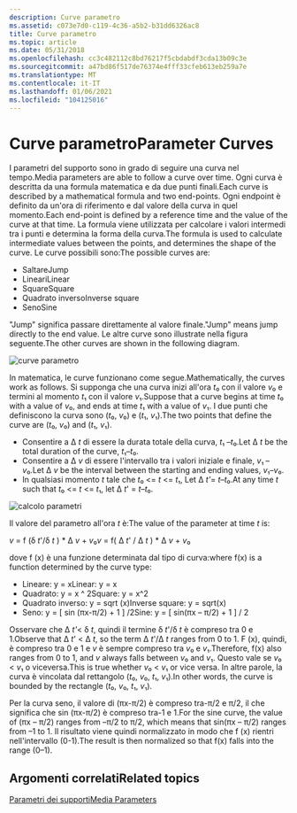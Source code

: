 ```yaml
---
description: Curve parametro
ms.assetid: c073e7d0-c119-4c36-a5b2-b31dd6326ac8
title: Curve parametro
ms.topic: article
ms.date: 05/31/2018
ms.openlocfilehash: cc3c482112c8bd76217f5cbdabdf3cda13b09c3e
ms.sourcegitcommit: a47bd86f517de76374e4fff33cfeb613eb259a7e
ms.translationtype: MT
ms.contentlocale: it-IT
ms.lasthandoff: 01/06/2021
ms.locfileid: "104125016"
---
```

# <a name="parameter-curves"></a><span data-ttu-id="edebf-103">Curve parametro</span><span class="sxs-lookup"><span data-stu-id="edebf-103">Parameter Curves</span></span>

<span data-ttu-id="edebf-104">I parametri del supporto sono in grado di seguire una curva nel tempo.</span><span class="sxs-lookup"><span data-stu-id="edebf-104">Media parameters are able to follow a curve over time.</span></span> <span data-ttu-id="edebf-105">Ogni curva è descritta da una formula matematica e da due punti finali.</span><span class="sxs-lookup"><span data-stu-id="edebf-105">Each curve is described by a mathematical formula and two end-points.</span></span> <span data-ttu-id="edebf-106">Ogni endpoint è definito da un'ora di riferimento e dal valore della curva in quel momento.</span><span class="sxs-lookup"><span data-stu-id="edebf-106">Each end-point is defined by a reference time and the value of the curve at that time.</span></span> <span data-ttu-id="edebf-107">La formula viene utilizzata per calcolare i valori intermedi tra i punti e determina la forma della curva.</span><span class="sxs-lookup"><span data-stu-id="edebf-107">The formula is used to calculate intermediate values between the points, and determines the shape of the curve.</span></span> <span data-ttu-id="edebf-108">Le curve possibili sono:</span><span class="sxs-lookup"><span data-stu-id="edebf-108">The possible curves are:</span></span>

-   <span data-ttu-id="edebf-109">Saltare</span><span class="sxs-lookup"><span data-stu-id="edebf-109">Jump</span></span>
-   <span data-ttu-id="edebf-110">Lineari</span><span class="sxs-lookup"><span data-stu-id="edebf-110">Linear</span></span>
-   <span data-ttu-id="edebf-111">Square</span><span class="sxs-lookup"><span data-stu-id="edebf-111">Square</span></span>
-   <span data-ttu-id="edebf-112">Quadrato inverso</span><span class="sxs-lookup"><span data-stu-id="edebf-112">Inverse square</span></span>
-   <span data-ttu-id="edebf-113">Seno</span><span class="sxs-lookup"><span data-stu-id="edebf-113">Sine</span></span>

<span data-ttu-id="edebf-114">"Jump" significa passare direttamente al valore finale.</span><span class="sxs-lookup"><span data-stu-id="edebf-114">"Jump" means jump directly to the end value.</span></span> <span data-ttu-id="edebf-115">Le altre curve sono illustrate nella figura seguente.</span><span class="sxs-lookup"><span data-stu-id="edebf-115">The other curves are shown in the following diagram.</span></span>

![curve parametro](images/param-curves01.png)

<span data-ttu-id="edebf-117">In matematica, le curve funzionano come segue.</span><span class="sxs-lookup"><span data-stu-id="edebf-117">Mathematically, the curves work as follows.</span></span> <span data-ttu-id="edebf-118">Si supponga che una curva inizi all'ora *t*₀ con il valore *v*₀ e termini al momento *t*₁ con il valore *v*₁.</span><span class="sxs-lookup"><span data-stu-id="edebf-118">Suppose that a curve begins at time *t*₀ with a value of *v*₀, and ends at time *t*₁ with a value of *v*₁.</span></span> <span data-ttu-id="edebf-119">I due punti che definiscono la curva sono (*t*₀, *v*₀) e (*t*₁, *v*₁).</span><span class="sxs-lookup"><span data-stu-id="edebf-119">The two points that define the curve are (*t*₀, *v*₀) and (*t*₁, *v*₁).</span></span>

-   <span data-ttu-id="edebf-120">Consentire a Δ *t* di essere la durata totale della curva, *t*₁ –*t*₀.</span><span class="sxs-lookup"><span data-stu-id="edebf-120">Let Δ *t* be the total duration of the curve, *t*₁–*t*₀.</span></span>
-   <span data-ttu-id="edebf-121">Consentire a Δ *v* di essere l'intervallo tra i valori iniziale e finale, *v*₁ –*v*₀.</span><span class="sxs-lookup"><span data-stu-id="edebf-121">Let Δ *v* be the interval between the starting and ending values, *v*₁–*v*₀.</span></span>
-   <span data-ttu-id="edebf-122">In qualsiasi momento *t* tale che *t*₀ <= *t*  <=  *t*₁, Let Δ *t'*= *t*–*t*₀.</span><span class="sxs-lookup"><span data-stu-id="edebf-122">At any time *t* such that *t*₀ <= *t* <= *t*₁, let Δ *t*' = *t*–*t*₀.</span></span>

![calcolo parametri](images/param-curves02.png)

<span data-ttu-id="edebf-124">Il valore del parametro all'ora *t* è:</span><span class="sxs-lookup"><span data-stu-id="edebf-124">The value of the parameter at time *t* is:</span></span>

<span data-ttu-id="edebf-125">*v* = f (δ *t*'/δ *t* ) \* Δ *v*  +  *v*₀</span><span class="sxs-lookup"><span data-stu-id="edebf-125">*v* = f( Δ *t*' / Δ *t* ) \* Δ *v* + *v*₀</span></span>

<span data-ttu-id="edebf-126">dove f (x) è una funzione determinata dal tipo di curva:</span><span class="sxs-lookup"><span data-stu-id="edebf-126">where f(x) is a function determined by the curve type:</span></span>

-   <span data-ttu-id="edebf-127">Lineare: y = x</span><span class="sxs-lookup"><span data-stu-id="edebf-127">Linear: y = x</span></span>
-   <span data-ttu-id="edebf-128">Quadrato: y = x ^ 2</span><span class="sxs-lookup"><span data-stu-id="edebf-128">Square: y = x^2</span></span>
-   <span data-ttu-id="edebf-129">Quadrato inverso: y = sqrt (x)</span><span class="sxs-lookup"><span data-stu-id="edebf-129">Inverse square: y = sqrt(x)</span></span>
-   <span data-ttu-id="edebf-130">Seno: y = \[ sin (πx-π/2) + 1 \] /2</span><span class="sxs-lookup"><span data-stu-id="edebf-130">Sine: y = \[ sin(πx – π/2) + 1 \] / 2</span></span>

<span data-ttu-id="edebf-131">Osservare che Δ *t'*< δ *t*, quindi il termine δ *t*'/δ *t* è compreso tra 0 e 1.</span><span class="sxs-lookup"><span data-stu-id="edebf-131">Observe that Δ *t*' < Δ *t*, so the term Δ *t*'/Δ *t* ranges from 0 to 1.</span></span> <span data-ttu-id="edebf-132">F (x), quindi, è compreso tra 0 e 1 e *v* è sempre compreso tra *v*₀ e *v*₁.</span><span class="sxs-lookup"><span data-stu-id="edebf-132">Therefore, f(x) also ranges from 0 to 1, and *v* always falls between *v*₀ and *v*₁.</span></span> <span data-ttu-id="edebf-133">Questo vale se *v*₀ < *v*₁ o viceversa.</span><span class="sxs-lookup"><span data-stu-id="edebf-133">This is true whether *v*₀ < *v*₁ or vice versa.</span></span> <span data-ttu-id="edebf-134">In altre parole, la curva è vincolata dal rettangolo (*t*₀, *v*₀, *t*₁, *v*₁).</span><span class="sxs-lookup"><span data-stu-id="edebf-134">In other words, the curve is bounded by the rectangle (*t*₀, *v*₀, *t*₁, *v*₁).</span></span>

<span data-ttu-id="edebf-135">Per la curva seno, il valore di (πx-π/2) è compreso tra-π/2 e π/2, il che significa che sin (πx-π/2) è compreso tra-1 e 1.</span><span class="sxs-lookup"><span data-stu-id="edebf-135">For the sine curve, the value of (πx – π/2) ranges from –π/2 to π/2, which means that sin(πx – π/2) ranges from –1 to 1.</span></span> <span data-ttu-id="edebf-136">Il risultato viene quindi normalizzato in modo che f (x) rientri nell'intervallo (0-1).</span><span class="sxs-lookup"><span data-stu-id="edebf-136">The result is then normalized so that f(x) falls into the range (0–1).</span></span>

## <a name="related-topics"></a><span data-ttu-id="edebf-137">Argomenti correlati</span><span class="sxs-lookup"><span data-stu-id="edebf-137">Related topics</span></span>

<dl> <dt>

[<span data-ttu-id="edebf-138">Parametri dei supporti</span><span class="sxs-lookup"><span data-stu-id="edebf-138">Media Parameters</span></span>](media-parameters.md)
</dt> </dl>

 

 




